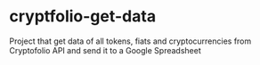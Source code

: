# cryptfolio-get-data
Project that get data of all tokens, fiats and cryptocurrencies from Cryptofolio API and send it to a Google Spreadsheet
